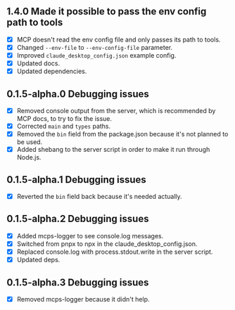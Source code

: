 ## 1.4.0 Made it possible to pass the env config path to tools

- [x] MCP doesn't read the env config file and only passes its path to tools.
- [x] Changed `--env-file` to `--env-config-file` parameter.
- [x] Improved `claude_desktop_config.json` example config.
- [x] Updated docs.
- [x] Updated dependencies.

## 0.1.5-alpha.0 Debugging issues

- [x] Removed console output from the server, which is recommended by MCP docs, to try to fix the issue.
- [x] Corrected `main` and `types` paths.
- [x] Removed the `bin` field from the package.json because it's not planned to be used.
- [x] Added shebang to the server script in order to make it run through Node.js.

## 0.1.5-alpha.1 Debugging issues

- [x] Reverted the `bin` field back because it's needed actually.

## 0.1.5-alpha.2 Debugging issues

- [x] Added mcps-logger to see console.log messages.
- [x] Switched from pnpx to npx in the claude_desktop_config.json.
- [x] Replaced console.log with process.stdout.write in the server script.
- [x] Updated deps.

## 0.1.5-alpha.3 Debugging issues

- [x] Removed mcps-logger because it didn't help.
